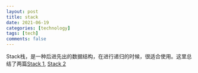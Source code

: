 ```yaml
---
layout: post
title: stack 
date: 2021-06-19
categories: [technology]
tags: [tech]
comments: false
---
```




Stack栈，是一种后进先出的数据结构，在进行递归的时候，很适合使用。这里总结了两篇[Stack 1](), [Stack 2]()

